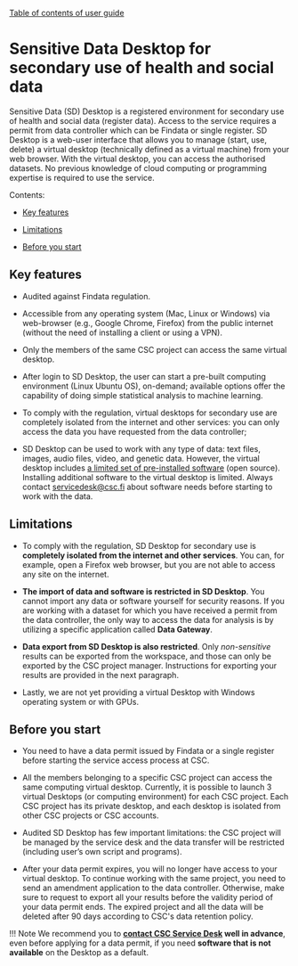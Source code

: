 [Table of contents of user guide](sd-services-toc.md) 

# Sensitive Data Desktop for secondary use of health and social data 

Sensitive Data (SD) Desktop is a registered environment for secondary use of health and social data (register data). Access to the service requires a permit from data controller which can be Findata or single register. SD Desktop is a web-user interface that allows you to manage (start, use, delete) a virtual desktop (technically defined as a virtual machine) from your web browser. With the virtual desktop, you can access the authorised datasets. No previous knowledge of cloud computing or programming expertise is required to use the service.

Contents:

 * [Key features](./sd-desktop-audited.md#key-features)

 * [Limitations](./sd-desktop-audited.md#limitations)

 * [Before you start](./sd-desktop-audited.md#before-you-start) 

    
## Key features

* Audited against Findata regulation.

* Accessible from any operating system (Mac, Linux or Windows) via web-browser (e.g., Google Chrome, Firefox) from the public internet (without the need of installing a client or using a VPN).

* Only the members of the same CSC project can access the same virtual desktop.

* After login to SD Desktop, the user can start a pre-built computing environment (Linux Ubuntu OS), on-demand; available options offer the capability of doing simple statistical analysis to machine learning.

* To comply with the regulation, virtual desktops for secondary use are completely isolated from the internet and other services: you can only access the data you have requested from the data controller;

* SD Desktop can be used to work with any type of data: text files, images, audio files, video, and genetic data. However, the virtual desktop includes [a limited set of pre-installed software](../../data/sensitive-data/sd-desktop-secondary-working.md#default-software-available-in-sd-desktop) (open source). Installing additional software to the virtual desktop is limited. Always contact servicedesk@csc.fi about software needs before starting to work with the data.

## Limitations

* To comply with the regulation, SD Desktop for secondary use is **completely isolated from the internet and other services**. You can, for example, open a Firefox web browser, but you are not able to access any site on the internet.

* **The import of data and software is restricted in SD Desktop**. You cannot import any data or software yourself for security reasons. If you are working with a dataset for which you have received a permit from the data controller, the only way to access the data for analysis is by utilizing a specific application called **Data Gateway**. 

* **Data export from SD Desktop is also restricted**. Only *non-sensitive* results can be exported from the workspace, and those can only be exported by the CSC project manager. Instructions for exporting your results are provided in the next paragraph.


* Lastly, we are not yet providing a virtual Desktop with Windows operating system or with GPUs. 

## Before you start

* You need to have a data permit issued by Findata or a single register before starting the service access process at CSC.

* All the members belonging to a specific CSC project can access the same computing virtual desktop. Currently, it is possible to launch 3 virtual Desktops (or computing environment) for each CSC project. Each CSC project has its private desktop, and each desktop is isolated from other CSC projects or CSC accounts.

* Audited SD Desktop has few important limitations: the CSC project will be managed by the service desk and the data transfer will be restricted (including user’s own script and programs).

* After your data permit expires, you will no longer have access to your virtual desktop. To continue working with the same project, you need to send an amendment application to the data controller. Otherwise, make sure to request to export all your results before the validity period of your data permit ends. The expired project and all the data will be deleted after 90 days according to CSC's data retention policy.

!!! Note
    We recommend you to **[contact CSC Service Desk](../../support/contact.md) well in advance**, even before applying for a data permit, if you need **software that is not available** on the Desktop as a default.
